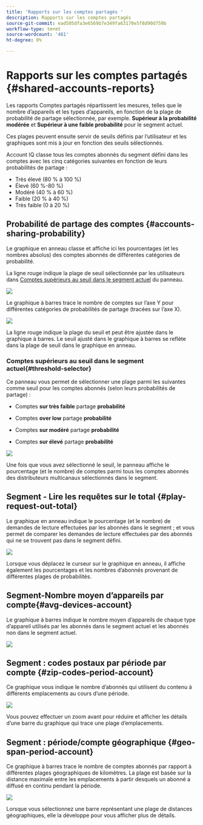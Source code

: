 ```yaml
---
title: 'Rapports sur les comptes partagés '
description: Rapports sur les comptes partagés
source-git-commit: ead505dfa3e6569b7e349fa63170e5f8d90d759b
workflow-type: tm+mt
source-wordcount: '461'
ht-degree: 0%

---
```



# Rapports sur les comptes partagés {#shared-accounts-reports}

Les rapports Comptes partagés répartissent les mesures, telles que le nombre d’appareils et les types d’appareils, en fonction de la plage de probabilité de partage sélectionnée, par exemple. **Supérieur à la probabilité modérée** et **Supérieur à une faible probabilité** pour le segment actuel.

Ces plages peuvent ensuite servir de seuils définis par l’utilisateur et les graphiques sont mis à jour en fonction des seuils sélectionnés.

Account IQ classe tous les comptes abonnés du segment défini dans les comptes avec les cinq catégories suivantes en fonction de leurs probabilités de partage :

* Très élevé (80 % à 100 %)
* Élevé (60 %-80 %)
* Modéré (40 % à 60 %)
* Faible (20 % à 40 %)
* Très faible (0 à 20 %)

## Probabilité de partage des comptes {#accounts-sharing-probability}

Le graphique en anneau classe et affiche ici les pourcentages (et les nombres absolus) des comptes abonnés de différentes catégories de probabilité.

La ligne rouge indique la plage de seuil sélectionnée par les utilisateurs dans [Comptes supérieurs au seuil dans le segment actuel](#threshold-selector) du panneau.

![](assets/accounts-sharing-probability-pie.png)

Le graphique à barres trace le nombre de comptes sur l’axe Y pour différentes catégories de probabilités de partage (tracées sur l’axe X).

![](assets/accounts-sharing-probability-bar.png)

La ligne rouge indique la plage du seuil et peut être ajustée dans le graphique à barres. Le seuil ajusté dans le graphique à barres se reflète dans la plage de seuil dans le graphique en anneau.

<!--![](assets/shared-accounts-rep.gif)-->

### Comptes supérieurs au seuil dans le segment actuel{#threshold-selector}

Ce panneau vous permet de sélectionner une plage parmi les suivantes comme seuil pour les comptes abonnés (selon leurs probabilités de partage) :

* Comptes **sur très faible** partage **probabilité**

* Comptes **over low** partage **probabilité**

* Comptes **sur modéré** partage **probabilité**

* Comptes **sur élevé** partage **probabilité**

![](assets/threshold-selector-shared-accounts.png)

Une fois que vous avez sélectionné le seuil, le panneau affiche le pourcentage (et le nombre) de comptes parmi tous les comptes abonnés des distributeurs multicanaux sélectionnés dans le segment.

## Segment - Lire les requêtes sur le total {#play-request-out-total}

Le graphique en anneau indique le pourcentage (et le nombre) de demandes de lecture effectuées par les abonnés dans le segment ; et vous permet de comparer les demandes de lecture effectuées par des abonnés qui ne se trouvent pas dans le segment défini.

![](assets/play-req-outof-total.png)

Lorsque vous déplacez le curseur sur le graphique en anneau, il affiche également les pourcentages et les nombres d’abonnés provenant de différentes plages de probabilités.

<!--![](assets/play-request-total.gif)-->

## Segment-Nombre moyen d’appareils par compte{#avg-devices-account}

Le graphique à barres indique le nombre moyen d’appareils de chaque type d’appareil utilisés par les abonnés dans le segment actuel et les abonnés non dans le segment actuel.

![](assets/avg-devices-per-acc.png)

## Segment : codes postaux par période par compte {#zip-codes-period-account}

Ce graphique vous indique le nombre d’abonnés qui utilisent du contenu à différents emplacements au cours d’une période.

![](assets/zip-period-account.png)

Vous pouvez effectuer un zoom avant pour réduire et afficher les détails d’une barre du graphique qui trace une plage d’emplacements.

<!--![](assets/zip-code-period.gif)-->

## Segment : période/compte géographique {#geo-span-period-account}

Ce graphique à barres trace le nombre de comptes abonnés par rapport à différentes plages géographiques de kilomètres. La plage est basée sur la distance maximale entre les emplacements à partir desquels un abonné a diffusé en continu pendant la période.

<!--Total number of users ...

How many accounts are within 99 miles of each other.....and how many are apart. 

Based on points on the map.-->

![](assets/geogr-span-account.png)

Lorsque vous sélectionnez une barre représentant une plage de distances géographiques, elle la développe pour vous afficher plus de détails.

<!--![](assets/geo-span-period-acc.gif)-->